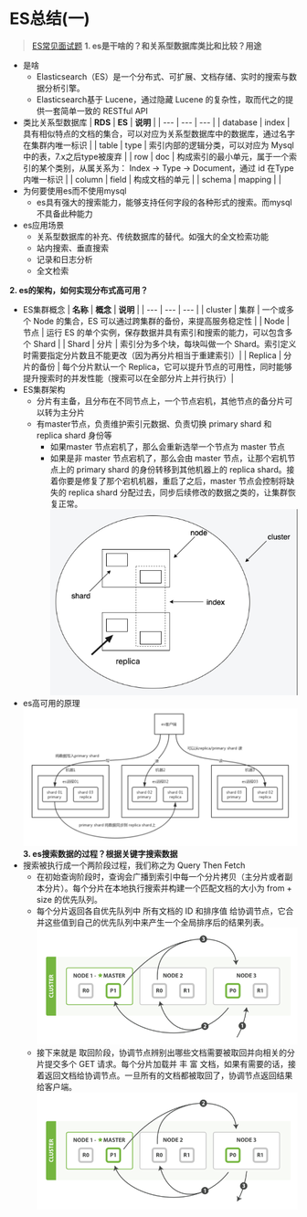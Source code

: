 # ES总结(一)
> [ES常见面试题](https://mp.weixin.qq.com/s/sWKgSncV0GclDgY4dTS0og)
**1. es是干啥的？和关系型数据库类比和比较？用途**
- 是啥
    - Elasticsearch（ES）是一个分布式、可扩展、文档存储、实时的搜索与数据分析引擎。
    - Elasticsearch基于 Lucene，通过隐藏 Lucene 的复杂性，取而代之的提供一套简单一致的 RESTful API
- 类比关系型数据库
    | **RDS** | **ES** | **说明** |
    | --- | --- | --- |
    | database | index | 具有相似特点的文档的集合，可以对应为关系型数据库中的数据库，通过名字在集群内唯一标识 |
    | table | type | 索引内部的逻辑分类，可以对应为 Mysql 中的表，7.x之后type被废弃 |
    | row | doc | 构成索引的最小单元，属于一个索引的某个类别，从属关系为： Index -> Type -> Document，通过 id 在Type 内唯一标识 |
    | column | field | 构成文档的单元 |
    | schema | mapping | |
- 为何要使用es而不使用mysql
    - es具有强大的搜索能力，能够支持任何字段的各种形式的搜索。而mysql不具备此种能力
- es应用场景
    - 关系型数据库的补充、传统数据库的替代。如强大的全文检索功能
    - 站内搜索、垂直搜索
    - 记录和日志分析
    - 全文检索

**2. es的架构，如何实现分布式高可用？**
- ES集群概念
    | **名称** | **概念** | **说明** |
    | --- | --- | --- |
    | cluster | 集群 | 一个或多个 Node 的集合，ES 可以通过跨集群的备份，来提高服务稳定性 |
    | Node | 节点 | 运行 ES 的单个实例，保存数据并具有索引和搜索的能力，可以包含多个 Shard |
    | Shard | 分片 | 索引分为多个块，每块叫做一个 Shard。索引定义时需要指定分片数且不能更改（因为再分片相当于重建索引）|
    | Replica | 分片的备份	| 每个分片默认一个 Replica，它可以提升节点的可用性，同时能够提升搜索时的并发性能（搜索可以在全部分片上并行执行）|
- ES集群架构
    - 分片有主备，且分布在不同节点上，一个节点宕机，其他节点的备分片可以转为主分片
    - 有master节点，负责维护索引元数据、负责切换 primary shard 和 replica shard 身份等
        - 如果master 节点宕机了，那么会重新选举一个节点为 master 节点
        - 如果是非 master 节点宕机了，那么会由 master 节点，让那个宕机节点上的 primary shard 的身份转移到其他机器上的 replica shard。接着你要是修复了那个宕机机器，重启了之后，master 节点会控制将缺失的 replica shard 分配过去，同步后续修改的数据之类的，让集群恢复正常。
    ![es集群架构](./images/es架构图.jpg)
- es高可用的原理
    ![es写入数据](./images/es写入数据.png)
**3. es搜索数据的过程？根据关键字搜索数据**
- 搜索被执行成一个两阶段过程，我们称之为 Query Then Fetch
    - 在初始查询阶段时，查询会广播到索引中每一个分片拷贝（主分片或者副本分片）。每个分片在本地执行搜索并构建一个匹配文档的大小为 from + size 的优先队列。
    - 每个分片返回各自优先队列中 所有文档的 ID 和排序值 给协调节点，它合并这些值到自己的优先队列中来产生一个全局排序后的结果列表。
    ![query阶段](./images/es_search_query.png)
    - 接下来就是 取回阶段，协调节点辨别出哪些文档需要被取回并向相关的分片提交多个 GET 请求。每个分片加载并 丰 富 文档，如果有需要的话，接着返回文档给协调节点。一旦所有的文档都被取回了，协调节点返回结果给客户端。
    ![search阶段](./images/es_search_fetch.png)


